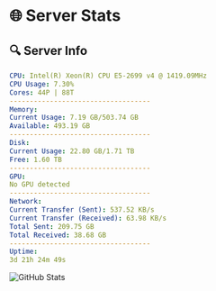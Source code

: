 # 🌐 Server Stats
## 🔍 Server Info
```yaml
CPU: Intel(R) Xeon(R) CPU E5-2699 v4 @ 1419.09MHz
CPU Usage: 7.30%
Cores: 44P | 88T
-----------------------------------
Memory:
Current Usage: 7.19 GB/503.74 GB
Available: 493.19 GB
-----------------------------------
Disk:
Current Usage: 22.80 GB/1.71 TB
Free: 1.60 TB
-----------------------------------
GPU:
No GPU detected
-----------------------------------
Network:
Current Transfer (Sent): 537.52 KB/s
Current Transfer (Received): 63.98 KB/s
Total Sent: 209.75 GB
Total Received: 38.68 GB
-----------------------------------
Uptime:
3d 21h 24m 49s
```
![GitHub Stats](https://img.shields.io/badge/Updated-2025-04-23_14:33:37-blue)